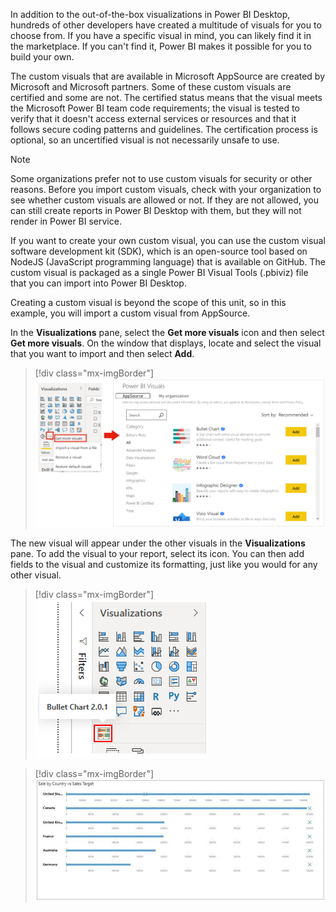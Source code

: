 In addition to the out-of-the-box visualizations in Power BI Desktop, hundreds of other developers have created a multitude of visuals for you to choose from. If you have a specific visual in mind, you can likely find it in the marketplace. If you can't find it, Power BI makes it possible for you to build your own.

The custom visuals that are available in Microsoft AppSource are created by Microsoft and Microsoft partners. Some of these custom visuals are certified and some are not. The certified status means that the visual meets the Microsoft Power BI team code requirements; the visual is tested to verify that it doesn't access external services or resources and that it follows secure coding patterns and guidelines. The certification process is optional, so an uncertified visual is not necessarily unsafe to use.

> [!NOTE]
> Some organizations prefer not to use custom visuals for security or other reasons. Before you import custom visuals, check with your organization to see whether custom visuals are allowed or not. If they are not allowed, you can still create reports in Power BI Desktop with them, but they will not render in Power BI service.

If you want to create your own custom visual, you can use the custom visual software development kit (SDK), which is an open-source tool based on NodeJS (JavaScript programming language) that is available on GitHub. The custom visual is packaged as a single Power BI Visual Tools (.pbiviz) file that you can import into Power BI Desktop.

Creating a custom visual is beyond the scope of this unit, so in this example, you will import a custom visual from AppSource.

In the **Visualizations** pane, select the **Get more visuals** icon and then select **Get more visuals**. On the window that displays, locate and select the visual that you want to import and then select **Add**.

> [!div class="mx-imgBorder"]
> [![Screenshot of Get more visuals from the AppSource.](../media/5-get-visual-appsource-ssm.png)](../media/5-get-visual-appsource-ssm.png#lightbox)

The new visual will appear under the other visuals in the **Visualizations** pane. To add the visual to your report, select its icon. You can then add fields to the visual and customize its formatting, just like you would for any other visual.

> [!div class="mx-imgBorder"]
> [![Screenshot of the new visualization's icon in the Visualizations pane.](../media/5-new-visual-icon-ssm.png)](../media/5-new-visual-icon-ssm.png#lightbox)

> [!div class="mx-imgBorder"]
> [![Screenshot of the new AppSource visualization in a report.](../media/5-new-appsource-visual-ss.png)](../media/5-new-appsource-visual-ss.png#lightbox)
